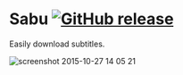 # Sabu [![GitHub release](https://img.shields.io/badge/download-latest-blue.svg)](https://github.com/TimPetricola/sabu/releases/latest)

Easily download subtitles.

![screenshot 2015-10-27 14 05 21](https://cloud.githubusercontent.com/assets/674084/10758789/c979c512-7cb3-11e5-8cb4-0dc307770aaa.png)
